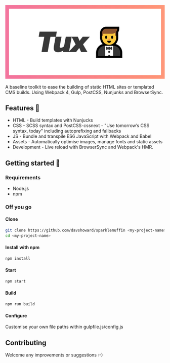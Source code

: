 ![Tux](/logo.jpg)

A baseline toolkit to ease the building of static HTML sites or templated CMS builds. Using Webpack 4, Gulp, PostCSS, Nunjunks and BrowserSync.

## Features 💪 
* HTML - Build templates with Nunjucks 
* CSS - SCSS syntax and PostCSS-cssnext - "Use tomorrow’s CSS syntax, today" including autoprefixing and fallbacks
* JS - Bundle and transpile ES6 JavaScript with Webpack and Babel
* Assets - Automatically optimise images, manage fonts and static assets
* Development - Live reload with BrowserSync and Webpack's HMR. 

## Getting started 📖
### Requirements
* Node.js
* npm

### Off you go
#### Clone
```bash
git clone https://github.com/davshoward/sparklemuffin <my-project-name>
cd <my-project-name>
```

#### Install with npm
```bash
npm install
```

#### Start
```bash
npm start
```

#### Build
```bash
npm run build
```

#### Configure
Customise your own file paths within gulpfile.js/config.js

## Contributing
Welcome any improvements or suggestions :-)